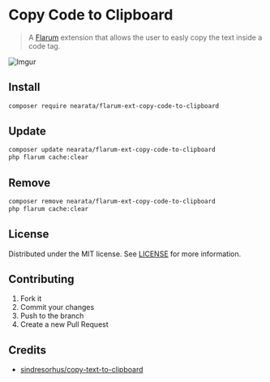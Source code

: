 # Copy Code to Clipboard

> A [Flarum](https://flarum.org) extension that allows the user to easly copy the text inside a code tag.

![Imgur](https://i.imgur.com/orNjSWH.png)

## Install

```sh
composer require nearata/flarum-ext-copy-code-to-clipboard
```

## Update

```sh
composer update nearata/flarum-ext-copy-code-to-clipboard
php flarum cache:clear
```

## Remove

```sh
composer remove nearata/flarum-ext-copy-code-to-clipboard
php flarum cache:clear
```

## License

Distributed under the MIT license. See [LICENSE](LICENSE) for more information.

## Contributing

1. Fork it
2. Commit your changes
3. Push to the branch
4. Create a new Pull Request

## Credits

- [sindresorhus/copy-text-to-clipboard](https://github.com/sindresorhus/copy-text-to-clipboard)
